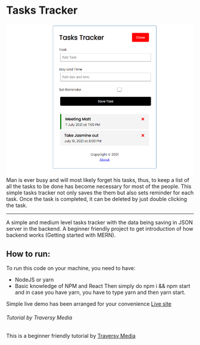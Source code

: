 # Tasks Tracker

![Live Demo](https://github.com/JealousGx/react-tasks-tracker/blob/main/Demo.png?raw=true)
Man is ever busy and will most likely forget his tasks, thus, to keep a list of all the tasks to be done has become necessary for most of the people. This simple tasks tracker not only saves the them but also sets reminder for each task. Once the task is completed, it can be deleted by just double clicking the task.

---

A simple and medium level tasks tracker with the data being saving in JSON server in the backend. A beginner friendly project to get introduction of how backend works (Getting started with MERN).

## How to run:

To run this code on your machine, you need to have:

- NodeJS or yarn
- Basic knowledge of NPM and React Then simply do npm i && npm start and in case you have yarn, you have to type yarn and then yarn start.

Simple live demo has been arranged for your convenience
[Live site](https://jealousgx.github.io/react-tasks-tracker/)

###### Tutorial by Traversy Media

This is a beginner friendly tutorial by [Traversy Media](https://www.youtube.com/watch?v=w7ejDZ8SWv8)
